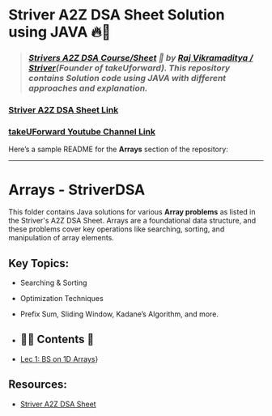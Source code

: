 # **Striver A2Z DSA Sheet Solution using JAVA** 🔥🎯

> ### _[Strivers A2Z DSA Course/Sheet](https://takeuforward.org/strivers-a2z-dsa-course/strivers-a2z-dsa-course-sheet-2/) 🚀 by [Raj Vikramaditya / Striver](https://www.linkedin.com/in/rajstriver/)(Founder of takeUforward). This repository contains Solution code using JAVA with different approaches and explanation._

### [Striver A2Z DSA Sheet Link](https://takeuforward.org/strivers-a2z-dsa-course/strivers-a2z-dsa-course-sheet-2/)
### [takeUForward Youtube Channel Link](https://www.youtube.com/@takeUforward)

Here’s a sample README for the **Arrays** section of the repository:

---

# Arrays - StriverDSA

This folder contains Java solutions for various **Array problems** as listed in the Striver's A2Z DSA Sheet. Arrays are a foundational data structure, and these problems cover key operations like searching, sorting, and manipulation of array elements.

## Key Topics:
- Searching & Sorting
- Optimization Techniques
- Prefix Sum, Sliding Window, Kadane’s Algorithm, and more.

- ## 👨‍💻 **Contents** 👀
- [Lec 1: BS on 1D Arrays](https://github.com/Sravan2808/StriverDSA/tree/2e0b6905d275712ca0ad18e365389e858085dd03/BinarySearch/BSon1DArrays)}

## Resources:
- [Striver A2Z DSA Sheet](https://takeuforward.org)
